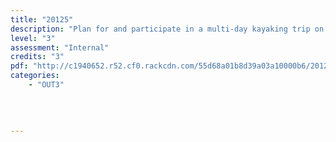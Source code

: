 ```yaml
---
title: "20125"
description: "Plan for and participate in a multi-day kayaking trip on Grade II whitewater"
level: "3"
assessment: "Internal"
credits: "3"
pdf: "http://c1940652.r52.cf0.rackcdn.com/55d68a01b8d39a03a10000b6/20125.pdf"
categories:
    - "OUT3"
    
    
    
    
---
```

